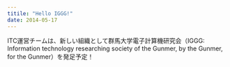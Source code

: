 ```yaml
---
titile: "Hello IGGG!"
date: 2014-05-17
---
```


ITC運営チームは、新しい組織として群馬大学電子計算機研究会（IGGG: Information technology researching society of the Gunmer, by the Gunmer, for the Gunmer）を発足予定！